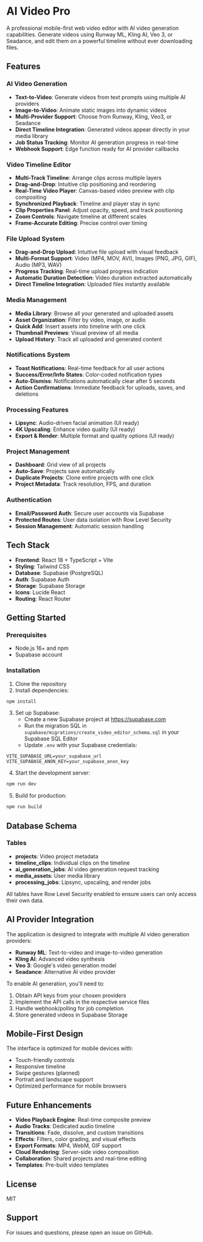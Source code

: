 # AI Video Pro

A professional mobile-first web video editor with AI video generation capabilities. Generate videos using Runway ML, Kling AI, Veo 3, or Seadance, and edit them on a powerful timeline without ever downloading files.

## Features

### AI Video Generation
- **Text-to-Video**: Generate videos from text prompts using multiple AI providers
- **Image-to-Video**: Animate static images into dynamic videos
- **Multi-Provider Support**: Choose from Runway, Kling, Veo3, or Seadance
- **Direct Timeline Integration**: Generated videos appear directly in your media library
- **Job Status Tracking**: Monitor AI generation progress in real-time
- **Webhook Support**: Edge function ready for AI provider callbacks

### Video Timeline Editor
- **Multi-Track Timeline**: Arrange clips across multiple layers
- **Drag-and-Drop**: Intuitive clip positioning and reordering
- **Real-Time Video Player**: Canvas-based video preview with clip compositing
- **Synchronized Playback**: Timeline and player stay in sync
- **Clip Properties Panel**: Adjust opacity, speed, and track positioning
- **Zoom Controls**: Navigate timeline at different scales
- **Frame-Accurate Editing**: Precise control over timing

### File Upload System
- **Drag-and-Drop Upload**: Intuitive file upload with visual feedback
- **Multi-Format Support**: Video (MP4, MOV, AVI), Images (PNG, JPG, GIF), Audio (MP3, WAV)
- **Progress Tracking**: Real-time upload progress indication
- **Automatic Duration Detection**: Video duration extracted automatically
- **Direct Timeline Integration**: Uploaded files instantly available

### Media Management
- **Media Library**: Browse all your generated and uploaded assets
- **Asset Organization**: Filter by video, image, or audio
- **Quick Add**: Insert assets into timeline with one click
- **Thumbnail Previews**: Visual preview of all media
- **Upload History**: Track all uploaded and generated content

### Notifications System
- **Toast Notifications**: Real-time feedback for all user actions
- **Success/Error/Info States**: Color-coded notification types
- **Auto-Dismiss**: Notifications automatically clear after 5 seconds
- **Action Confirmations**: Immediate feedback for uploads, saves, and deletions

### Processing Features
- **Lipsync**: Audio-driven facial animation (UI ready)
- **4K Upscaling**: Enhance video quality (UI ready)
- **Export & Render**: Multiple format and quality options (UI ready)

### Project Management
- **Dashboard**: Grid view of all projects
- **Auto-Save**: Projects save automatically
- **Duplicate Projects**: Clone entire projects with one click
- **Project Metadata**: Track resolution, FPS, and duration

### Authentication
- **Email/Password Auth**: Secure user accounts via Supabase
- **Protected Routes**: User data isolation with Row Level Security
- **Session Management**: Automatic session handling

## Tech Stack

- **Frontend**: React 18 + TypeScript + Vite
- **Styling**: Tailwind CSS
- **Database**: Supabase (PostgreSQL)
- **Auth**: Supabase Auth
- **Storage**: Supabase Storage
- **Icons**: Lucide React
- **Routing**: React Router

## Getting Started

### Prerequisites
- Node.js 16+ and npm
- Supabase account

### Installation

1. Clone the repository
2. Install dependencies:
```bash
npm install
```

3. Set up Supabase:
   - Create a new Supabase project at https://supabase.com
   - Run the migration SQL in `supabase/migrations/create_video_editor_schema.sql` in your Supabase SQL Editor
   - Update `.env` with your Supabase credentials:
```
VITE_SUPABASE_URL=your_supabase_url
VITE_SUPABASE_ANON_KEY=your_supabase_anon_key
```

4. Start the development server:
```bash
npm run dev
```

5. Build for production:
```bash
npm run build
```

## Database Schema

### Tables
- **projects**: Video project metadata
- **timeline_clips**: Individual clips on the timeline
- **ai_generation_jobs**: AI video generation request tracking
- **media_assets**: User media library
- **processing_jobs**: Lipsync, upscaling, and render jobs

All tables have Row Level Security enabled to ensure users can only access their own data.

## AI Provider Integration

The application is designed to integrate with multiple AI video generation providers:

- **Runway ML**: Text-to-video and image-to-video generation
- **Kling AI**: Advanced video synthesis
- **Veo 3**: Google's video generation model
- **Seadance**: Alternative AI video provider

To enable AI generation, you'll need to:
1. Obtain API keys from your chosen providers
2. Implement the API calls in the respective service files
3. Handle webhook/polling for job completion
4. Store generated videos in Supabase Storage

## Mobile-First Design

The interface is optimized for mobile devices with:
- Touch-friendly controls
- Responsive timeline
- Swipe gestures (planned)
- Portrait and landscape support
- Optimized performance for mobile browsers

## Future Enhancements

- **Video Playback Engine**: Real-time composite preview
- **Audio Tracks**: Dedicated audio timeline
- **Transitions**: Fade, dissolve, and custom transitions
- **Effects**: Filters, color grading, and visual effects
- **Export Formats**: MP4, WebM, GIF support
- **Cloud Rendering**: Server-side video composition
- **Collaboration**: Shared projects and real-time editing
- **Templates**: Pre-built video templates

## License

MIT

## Support

For issues and questions, please open an issue on GitHub.